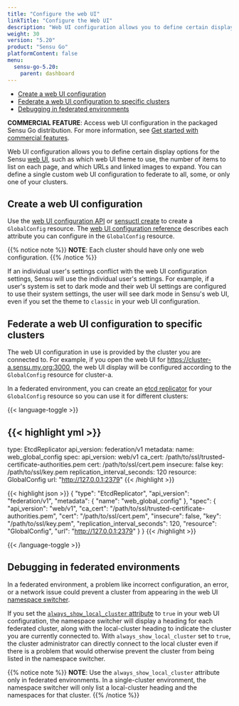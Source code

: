```yaml
---
title: "Configure the web UI"
linkTitle: "Configure the Web UI"
description: "Web UI configuration allows you to define certain display options for the Sensu web UI. Read this guide to configure customized displays for your Sensu web UI."
weight: 30
version: "5.20"
product: "Sensu Go"
platformContent: false
menu:
  sensu-go-5.20:
    parent: dashboard
---
```


- [Create a web UI configuration](#create-a-web-ui-configuration)
- [Federate a web UI configuration to specific clusters](#federate-a-web-ui-configuration-to-specific-clusters)
- [Debugging in federated environments](#debugging-in-federated-environments)

**COMMERCIAL FEATURE**: Access web UI configuration in the packaged Sensu Go distribution.
For more information, see [Get started with commercial features][1].

Web UI configuration allows you to define certain display options for the Sensu [web UI][3], such as which web UI theme to use, the number of items to list on each page, and which URLs and linked images to expand.
You can define a single custom web UI configuration to federate to all, some, or only one of your clusters.

## Create a web UI configuration

Use the [web UI configuration API][2] or [sensuctl create][5] to create a `GlobalConfig` resource.
The [web UI configuration reference][4] describes each attribute you can configure in the `GlobalConfig` resource.

{{% notice note %}}
**NOTE**: Each cluster should have only one web configuration.
{{% /notice %}}

If an individual user's settings conflict with the web UI configuration settings, Sensu will use the individual user's settings.
For example, if a user's system is set to dark mode and their web UI settings are configured to use their system settings, the user will see dark mode in Sensu's web UI, even if you set the theme to `classic` in your web UI configuration.

## Federate a web UI configuration to specific clusters

The web UI configuration in use is provided by the cluster you are connected to.
For example, if you open the web UI for https://cluster-a.sensu.my.org:3000, the web UI display will be configured according to the `GlobalConfig` resource for cluster-a.

In a federated environment, you can create an [etcd replicator][6] for your `GlobalConfig` resource so you can use it for different clusters:

{{< language-toggle >}}

{{< highlight yml >}}
--- 
type: EtcdReplicator
api_version: federation/v1
metadata: 
  name: web_global_config
spec: 
  api_version: web/v1
  ca_cert: /path/to/ssl/trusted-certificate-authorities.pem
  cert: /path/to/ssl/cert.pem
  insecure: false
  key: /path/to/ssl/key.pem
  replication_interval_seconds: 120
  resource: GlobalConfig
  url: "http://127.0.0.1:2379"
{{< /highlight >}}

{{< highlight json >}}
{
  "type": "EtcdReplicator",
  "api_version": "federation/v1",
  "metadata": {
    "name": "web_global_config"
  },
  "spec": {
    "api_version": "web/v1",
    "ca_cert": "/path/to/ssl/trusted-certificate-authorities.pem",
    "cert": "/path/to/ssl/cert.pem",
    "insecure": false,
    "key": "/path/to/ssl/key.pem",
    "replication_interval_seconds": 120,
    "resource": "GlobalConfig",
    "url": "http://127.0.0.1:2379"
  }
}
{{< /highlight >}}

{{< /language-toggle >}}

## Debugging in federated environments

In a federated environment, a problem like incorrect configuration, an error, or a network issue could prevent a cluster from appearing in the web UI [namespace switcher][8].

If you set the [`always_show_local_cluster` attribute][7] to `true` in your web UI configuration, the namespace switcher will display a heading for each federated cluster, along with the local-cluster heading to indicate the cluster you are currently connected to.
With `always_show_local_cluster` set to `true`, the cluster administrator can directly connect to the local cluster even if there is a problem that would otherwise prevent the cluster from being listed in the namespace switcher.

{{% notice note %}}
**NOTE**: Use the `always_show_local_cluster` attribute only in federated environments.
In a single-cluster environment, the namespace switcher will only list a local-cluster heading and the namespaces for that cluster.
{{% /notice %}}


[1]: ../../getting-started/enterprise/
[2]: ../../api/webconfig/
[3]: ../../dashboard/overview/
[4]: ../../reference/webconfig/
[5]: ../../sensuctl/reference/#create-resources
[6]: ../../reference/etcdreplicators/
[7]: ../../reference/webconfig/#show-local-cluster
[8]: ../../dashboard/overview/#namespace-switcher
